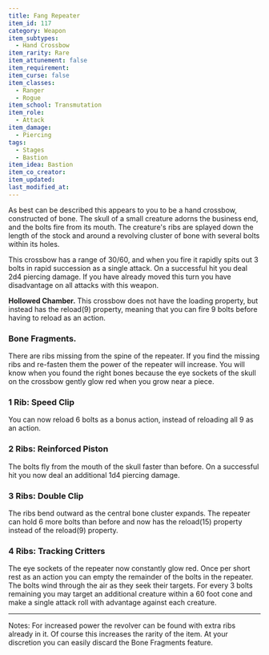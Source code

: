 ```yaml
---
title: Fang Repeater
item_id: 117
category: Weapon
item_subtypes:
  - Hand Crossbow
item_rarity: Rare
item_attunement: false
item_requirement:
item_curse: false
item_classes:
  - Ranger
  - Rogue
item_school: Transmutation
item_role:
  - Attack
item_damage:
  - Piercing
tags:
  - Stages
  - Bastion
item_idea: Bastion
item_co_creator:
item_updated:
last_modified_at:
---
```


As best can be described this appears to you to be a hand crossbow, constructed of bone. The skull of a small creature adorns the business end, and the bolts fire from its mouth. The creature's ribs are splayed down the length of the stock and around a revolving cluster of bone with several bolts within its holes.

This crossbow has a range of 30/60, and when you fire it rapidly spits out 3 bolts in rapid succession as a single attack. On a successful hit you deal 2d4 piercing damage.
If you have already moved this turn you have disadvantage on all attacks with this weapon.

**Hollowed Chamber.** This crossbow does not have the loading property, but instead has the reload(9) property, meaning that you can fire 9 bolts before having to reload as an action.

### Bone Fragments.
There are ribs missing from the spine of the repeater. If you find the missing ribs and re-fasten them the power of the repeater will increase. You will know when you found the right bones because the eye sockets of the skull on the crossbow gently glow red when you grow near a piece.

### 1 Rib: Speed Clip
You can now reload 6 bolts as a bonus action, instead of reloading all 9 as an action.

### 2 Ribs: Reinforced Piston
The bolts fly from the mouth of the skull faster than before. On a successful hit you now deal an additional 1d4 piercing damage.

### 3 Ribs: Double Clip
The ribs bend outward as the central bone cluster expands. The repeater can hold 6 more bolts than before and now has the reload(15) property instead of the reload(9) property.

### 4 Ribs: Tracking Critters
The eye sockets of the repeater now constantly glow red. Once per short rest as an action you can empty the remainder of the bolts in the repeater. The bolts wind through the air as they seek their targets. For every 3 bolts remaining you may target an additional creature within a 60 foot cone and make a single attack roll with advantage against each creature.

<hr />
Notes: For increased power the revolver can be found with extra ribs already in it. Of course this increases the rarity of the item. At your discretion you can easily discard the Bone Fragments feature.
